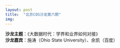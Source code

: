 ```yaml
---
layout: post
title:  "北京COS沙龙第六期"
img: 
---
```


**沙龙主题**：《大数据时代：学界和业界如何对接》    
**沙龙嘉宾**：施涛（Ohio State University）、余凯（百度）
